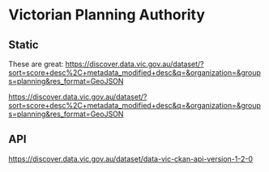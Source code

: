 # Victorian Planning Authority

## Static

These are great: https://discover.data.vic.gov.au/dataset/?sort=score+desc%2C+metadata_modified+desc&q=&organization=&groups=planning&res_format=GeoJSON

https://discover.data.vic.gov.au/dataset/?sort=score+desc%2C+metadata_modified+desc&q=&organization=&groups=planning&res_format=GeoJSON

## API

https://discover.data.vic.gov.au/dataset/data-vic-ckan-api-version-1-2-0